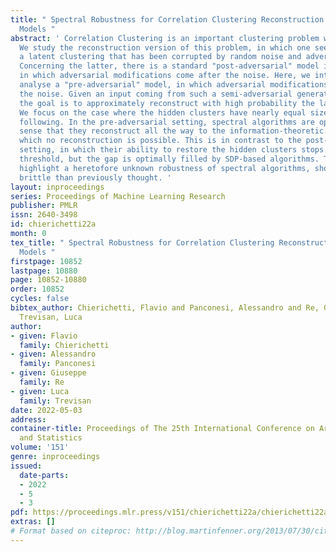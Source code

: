 ```yaml
---
title: " Spectral Robustness for Correlation Clustering Reconstruction in Semi-Adversarial
  Models "
abstract: ' Correlation Clustering is an important clustering problem with many applications.
  We study the reconstruction version of this problem, in which one seeks to reconstruct
  a latent clustering that has been corrupted by random noise and adversarial modifications.
  Concerning the latter, there is a standard "post-adversarial" model in the literature,
  in which adversarial modifications come after the noise. Here, we introduce and
  analyse a "pre-adversarial" model, in which adversarial modifications come before
  the noise. Given an input coming from such a semi-adversarial generative model,
  the goal is to approximately reconstruct with high probability the latent clustering.
  We focus on the case where the hidden clusters have nearly equal size and show the
  following. In the pre-adversarial setting, spectral algorithms are optimal, in the
  sense that they reconstruct all the way to the information-theoretic threshold beyond
  which no reconstruction is possible. This is in contrast to the post-adversarial
  setting, in which their ability to restore the hidden clusters stops before the
  threshold, but the gap is optimally filled by SDP-based algorithms. These results
  highlight a heretofore unknown robustness of spectral algorithms, showing them less
  brittle than previously thought. '
layout: inproceedings
series: Proceedings of Machine Learning Research
publisher: PMLR
issn: 2640-3498
id: chierichetti22a
month: 0
tex_title: " Spectral Robustness for Correlation Clustering Reconstruction in Semi-Adversarial
  Models "
firstpage: 10852
lastpage: 10880
page: 10852-10880
order: 10852
cycles: false
bibtex_author: Chierichetti, Flavio and Panconesi, Alessandro and Re, Giuseppe and
  Trevisan, Luca
author:
- given: Flavio
  family: Chierichetti
- given: Alessandro
  family: Panconesi
- given: Giuseppe
  family: Re
- given: Luca
  family: Trevisan
date: 2022-05-03
address:
container-title: Proceedings of The 25th International Conference on Artificial Intelligence
  and Statistics
volume: '151'
genre: inproceedings
issued:
  date-parts:
  - 2022
  - 5
  - 3
pdf: https://proceedings.mlr.press/v151/chierichetti22a/chierichetti22a.pdf
extras: []
# Format based on citeproc: http://blog.martinfenner.org/2013/07/30/citeproc-yaml-for-bibliographies/
---
```

